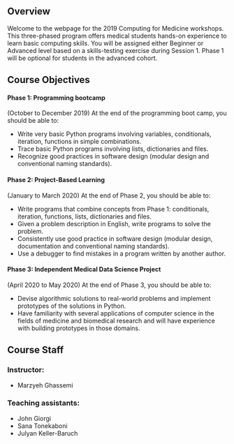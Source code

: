 ## Overview

Welcome to the webpage for the 2019 Computing for Medicine workshops.
This three-phased program offers medical students hands-on experience to learn basic computing skills. You will be assigned either Beginner or Advanced level based on a skills-testing exercise during Session 1. Phase 1 will be optional for students in the advanced cohort.


## Course Objectives

#### Phase 1: Programming bootcamp 
(October to December 2019)
At the end of the programming boot camp, you should be able to:
- Write very basic Python programs involving variables, conditionals, iteration, functions in simple combinations.
- Trace basic Python programs involving lists, dictionaries and files.
- Recognize good practices in software design (modular design and conventional naming standards).

#### Phase 2: Project-Based Learning 
(January to March 2020)
At the end of Phase 2, you should be able to:
- Write programs that combine concepts from Phase 1: conditionals, iteration, functions, lists, dictionaries and files.
- Given a problem description in English, write programs to solve the problem.
- Consistently use good practice in software design (modular design, documentation and conventional naming standards).
- Use a debugger to find mistakes in a program written by another author.

#### Phase 3: Independent Medical Data Science Project
(April 2020 to May 2020)
At the end of Phase 3, you should be able to:
- Devise algorithmic solutions to real-world problems and implement prototypes of the solutions in Python. 
- Have familiarity with several applications of computer science in the fields of medicine and biomedical research and will have experience with building prototypes in those domains.


## Course Staff

### Instructor:
- Marzyeh Ghassemi

### Teaching assistants:
- John Giorgi
- Sana Tonekaboni
- Julyan Keller-Baruch
